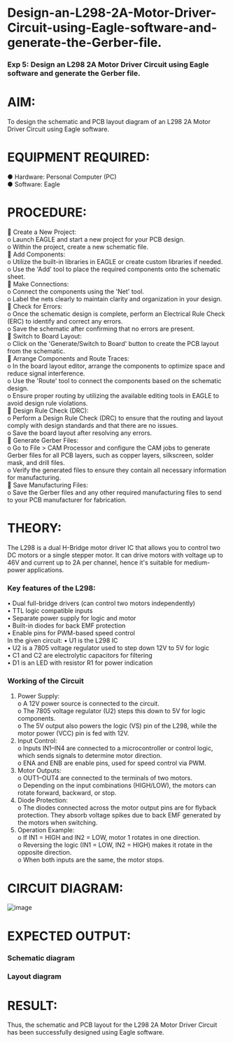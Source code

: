 # Design-an-L298-2A-Motor-Driver-Circuit-using-Eagle-software-and-generate-the-Gerber-file.
### Exp 5: Design an L298 2A Motor Driver Circuit using Eagle software and generate the Gerber file.

# AIM:
To design the schematic and PCB layout diagram of an L298 2A Motor Driver Circuit using Eagle software.
# EQUIPMENT REQUIRED:
●	Hardware: Personal Computer (PC)<br>
●	Software: Eagle <br>
# PROCEDURE:
	Create a New Project:<br>
o	Launch EAGLE and start a new project for your PCB design.<br>
o	Within the project, create a new schematic file.<br>
	Add Components:<br>
o	Utilize the built-in libraries in EAGLE or create custom libraries if needed.<br>
o	Use the 'Add' tool to place the required components onto the schematic sheet.<br>
	Make Connections:<br>
o	Connect the components using the 'Net' tool.<br>
o	Label the nets clearly to maintain clarity and organization in your design.<br>
	Check for Errors:<br>
o	Once the schematic design is complete, perform an Electrical Rule Check (ERC) to identify and correct any errors.<br>
o	Save the schematic after confirming that no errors are present.<br>
	Switch to Board Layout:<br>
o	Click on the 'Generate/Switch to Board' button to create the PCB layout from the schematic.<br>
	Arrange Components and Route Traces:<br>
o	In the board layout editor, arrange the components to optimize space and reduce signal interference.<br>
o	Use the 'Route' tool to connect the components based on the schematic design.<br>
o	Ensure proper routing by utilizing the available editing tools in EAGLE to avoid design rule violations.<br>
	Design Rule Check (DRC):<br>
o	Perform a Design Rule Check (DRC) to ensure that the routing and layout comply with design standards and that there are no issues.<br>
o	Save the board layout after resolving any errors.<br>
	Generate Gerber Files:<br>
o	Go to File > CAM Processor and configure the CAM jobs to generate Gerber files for all PCB layers, such as copper layers, silkscreen, solder mask, and drill files.<br>
o	Verify the generated files to ensure they contain all necessary information for manufacturing.<br>
	Save Manufacturing Files:<br>
o	Save the Gerber files and any other required manufacturing files to send to your PCB manufacturer for fabrication.<br>
# THEORY:
The L298 is a dual H-Bridge motor driver IC that allows you to control two DC motors or a single stepper motor. It can drive motors with voltage up to 46V and current up to 2A per channel, hence it's suitable for medium-power applications.
### Key features of the L298:
•	Dual full-bridge drivers (can control two motors independently)<br>
•	TTL logic compatible inputs<br>
•	Separate power supply for logic and motor<br>
•	Built-in diodes for back EMF protection<br>
•	Enable pins for PWM-based speed control<br>
In the given circuit:
•	U1 is the L298 IC<br>
•	U2 is a 7805 voltage regulator used to step down 12V to 5V for logic<br>
•	C1 and C2 are electrolytic capacitors for filtering<br>
•	D1 is an LED with resistor R1 for power indication<br>
### Working of the Circuit
1.	Power Supply:<br>
o	A 12V power source is connected to the circuit.<br>
o	The 7805 voltage regulator (U2) steps this down to 5V for logic components.<br>
o	The 5V output also powers the logic (VS) pin of the L298, while the motor power (VCC) pin is fed with 12V.<br>
2.	Input Control:<br>
o	Inputs IN1–IN4 are connected to a microcontroller or control logic, which sends signals to determine motor direction.<br>
o	ENA and ENB are enable pins, used for speed control via PWM.<br>
3.	Motor Outputs:<br>
o	OUT1–OUT4 are connected to the terminals of two motors.<br>
o	Depending on the input combinations (HIGH/LOW), the motors can rotate forward, backward, or stop.<br>
4.	Diode Protection:<br>
o	The diodes connected across the motor output pins are for flyback protection. They absorb voltage spikes due to back EMF generated by the motors when switching.<br>
5.	Operation Example:<br>
o	If IN1 = HIGH and IN2 = LOW, motor 1 rotates in one direction.<br>
o	Reversing the logic (IN1 = LOW, IN2 = HIGH) makes it rotate in the opposite direction.<br>
o	When both inputs are the same, the motor stops.<br>

# CIRCUIT DIAGRAM:
![image](https://github.com/user-attachments/assets/b463c844-3660-426e-8c6a-09600f6720df)

# EXPECTED OUTPUT:
### Schematic diagram
 
### Layout diagram
 
# RESULT:
Thus, the schematic and PCB layout for the L298 2A Motor Driver Circuit has been successfully designed using  Eagle software.
